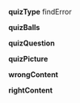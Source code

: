 ____quizType____
findError

____quizBalls____


____quizQuestion____


____quizPicture____

____wrongContent____


____rightContent____
